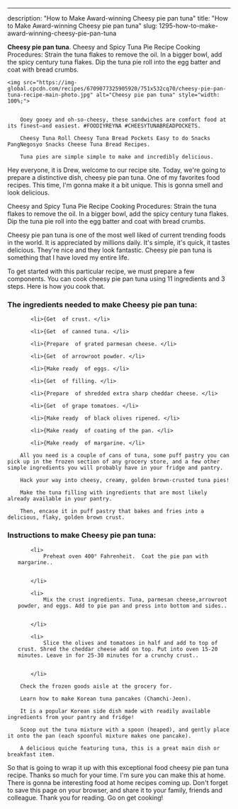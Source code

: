 ---
description: "How to Make Award-winning Cheesy pie pan tuna"
title: "How to Make Award-winning Cheesy pie pan tuna"
slug: 1295-how-to-make-award-winning-cheesy-pie-pan-tuna

<p>
	<strong>Cheesy pie pan tuna</strong>. 
	Cheesy and Spicy Tuna Pie Recipe Cooking Procedures: Strain the tuna flakes to remove the oil. In a bigger bowl, add the spicy century tuna flakes. Dip the tuna pie roll into the egg batter and coat with bread crumbs.
</p>
<p>
	
	<img src="https://img-global.cpcdn.com/recipes/6709077325905920/751x532cq70/cheesy-pie-pan-tuna-recipe-main-photo.jpg" alt="Cheesy pie pan tuna" style="width: 100%;">
	
	
		Ooey gooey and oh-so-cheesy, these sandwiches are comfort food at its finest—and easiest. #FOODIYREYNA #CHEESYTUNABREADPOCKETS.
	
		Cheesy Tuna Roll Cheesy Tuna Bread Pockets Easy to do Snacks PangNegosyo Snacks Cheese Tuna Bread Recipes.
	
		Tuna pies are simple simple to make and incredibly delicious.
	
</p>
<p>
	Hey everyone, it is Drew, welcome to our recipe site. Today, we're going to prepare a distinctive dish, cheesy pie pan tuna. One of my favorites food recipes. This time, I'm gonna make it a bit unique. This is gonna smell and look delicious.
</p>
	
<p>
	Cheesy and Spicy Tuna Pie Recipe Cooking Procedures: Strain the tuna flakes to remove the oil. In a bigger bowl, add the spicy century tuna flakes. Dip the tuna pie roll into the egg batter and coat with bread crumbs.
</p>
<p>
	Cheesy pie pan tuna is one of the most well liked of current trending foods in the world. It is appreciated by millions daily. It's simple, it's quick, it tastes delicious. They're nice and they look fantastic. Cheesy pie pan tuna is something that I have loved my entire life.
</p>

<p>
To get started with this particular recipe, we must prepare a few components. You can cook cheesy pie pan tuna using 11 ingredients and 3 steps. Here is how you cook that.
</p>

<h3>The ingredients needed to make Cheesy pie pan tuna:</h3>

<ol>
	
		<li>{Get  of crust. </li>
	
		<li>{Get  of canned tuna. </li>
	
		<li>{Prepare  of grated parmesan cheese. </li>
	
		<li>{Get  of arrowroot powder. </li>
	
		<li>{Make ready  of eggs. </li>
	
		<li>{Get  of filling. </li>
	
		<li>{Prepare  of shredded extra sharp cheddar cheese. </li>
	
		<li>{Get  of grape tomatoes. </li>
	
		<li>{Make ready  of black olives ripened. </li>
	
		<li>{Make ready  of coating of the pan. </li>
	
		<li>{Make ready  of margarine. </li>
	
</ol>
<p>
	
		All you need is a couple of cans of tuna, some puff pastry you can pick up in the frozen section of any grocery store, and a few other simple ingredients you will probably have in your fridge and pantry.
	
		Hack your way into cheesy, creamy, golden brown-crusted tuna pies!
	
		Make the tuna filling with ingredients that are most likely already available in your pantry.
	
		Then, encase it in puff pastry that bakes and fries into a delicious, flaky, golden brown crust.
	
</p>

<h3>Instructions to make Cheesy pie pan tuna:</h3>

<ol>
	
		<li>
			Preheat oven 400° Fahrenheit.  Coat the pie pan with margarine..
			
			
		</li>
	
		<li>
			Mix the crust ingredients. Tuna, parmesan cheese,arrowroot powder, and eggs. Add to pie pan and press into bottom and sides..
			
			
		</li>
	
		<li>
			Slice the olives and tomatoes in half and add to top of crust. Shred the cheddar cheese add on top. Put into oven 15-20 minutes. Leave in for 25-30 minutes for a crunchy crust..
			
			
		</li>
	
</ol>

<p>
	
		Check the frozen goods aisle at the grocery for.
	
		Learn how to make Korean tuna pancakes (Chamchi-Jeon).
	
		It is a popular Korean side dish made with readily available ingredients from your pantry and fridge!
	
		Scoop out the tuna mixture with a spoon (heaped), and gently place it onto the pan (each spoonful mixture makes one pancake).
	
		A delicious quiche featuring tuna, this is a great main dish or breakfast item.
	
</p>

<p>
	So that is going to wrap it up with this exceptional food cheesy pie pan tuna recipe. Thanks so much for your time. I'm sure you can make this at home. There is gonna be interesting food at home recipes coming up. Don't forget to save this page on your browser, and share it to your family, friends and colleague. Thank you for reading. Go on get cooking!
</p>
